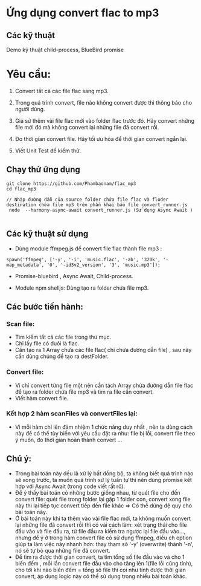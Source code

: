 # Ứng dụng convert flac to mp3

## Các kỹ thuật  
Demo kỹ thuật child-process, BlueBird promise

# Yêu cầu: 
1. Convert tất cả các file flac sang mp3.

2. Trong quá trình convert, file nào không convert được thì thông báo cho người dùng.

3. Giả sử thêm vài file flac mới vào folder flac trước đó. Hãy convert những file mới đó 
mà không convert lại những file đã convert rồi.

4. Đo thời gian convert file. Hãy tối ưu hóa để thời gian convert ngắn lại.

5. Viết Unit Test để kiểm thử. 

## Chạy thử ứng dụng
```
git clone https://github.com/Phambaonam/flac_mp3
cd flac_mp3

// Nhập đường dẫn của source folder chứa file flac và floder destination chứa file mp3 trên phần khai báo file convert_runner.js
 node  --harmony-async-await convert_runner.js (Sử dụng Async Await )
 
```
## Các kỹ thuật sử dụng

* Dùng module ffmpeg.js để convert file flac thành file mp3 :

```
spawn('ffmpeg', ['-y', '-i', 'music.flac', '-ab', '320k', '-map_metadata', '0', '-id3v2_version', '3', 'music.mp3']);
```

* Promise-bluebird , Async Await, Child-process.

* Module npm shelljs: Dùng tạo ra folder chứa file mp3.

## Các bước tiến hành:

### Scan file:

* Tìm kiếm tất cả các file trong thư mục.
* Chỉ lấy file có đuôi là flac.
* Cần tạo ra 1 Array chứa các file flac( chỉ chứa đường dẫn file) , sau này cần dùng  chúng để tạo ra destFolder. 

### Convert file:

* Vì chỉ convert từng file một nên cần tách Array chứa đường dẫn file flac để tạo ra folder chứa file mp3 và tìm ra file cần convert.
* Viết hàm convert file.

### Kết hợp 2 hàm scanFiles và convertFiles lại: 
* Vì mỗi hàm chỉ lên đảm nhiệm 1 chức năng duy nhất , nên ta dùng cách này để có thể tùy biến với yêu cầu đặt ra như: file bị lỗi, convert file theo ý muốn, đo thời gian hoàn thành convert  ...

## Chú ý:
* Trong bài toán này đều là xử lý bất đồng bộ, ta không biết quá trình nào sẽ xong trước, ta muốn quá trình xử lý tuần tự thì nên dùng promise kết hợp với Async Await  (trong code viết rất rõ).
* Để ý thấy bài toán có những bước giống nhau, từ quét file cho đến convert file: quét file trong folder lại gặp 1 folder con, convert xong file này thì lại tiếp tục convert tiếp đến file khác => Có thể dùng đệ quy cho bài toán này.
* Ở bài toán này khi ta thêm vào vài file flac mới, ta không muốn convert lại những file đã convert rồi thì có vài cách làm: xét trạng thái cho file đầu vào và file đầu ra, từ file đầu ra kiểm tra ngược lại file đầu vào..., nhưng để ý ở trong hàm convert file có sử dụng  ffmpeg, điều ch option giúp ta làm việc này nhanh hơn:  thay tham sô '-y' (overwrite) thành '-n', nó sẽ tự bỏ qua những file  đã convert.  
* Để tìm ra được thời gian convert, ta tìm tổng số file đầu vào và cho 1 biến đếm , mỗi lần convert file đầu vào cho tăng lên 1(file lỗi cũng tính), cho tới khi nào biến đếm = tổng số file thì coi như tính được thời gian convert, áp dụng logic này có thể sử dụng trong nhiều bài toán khác.



